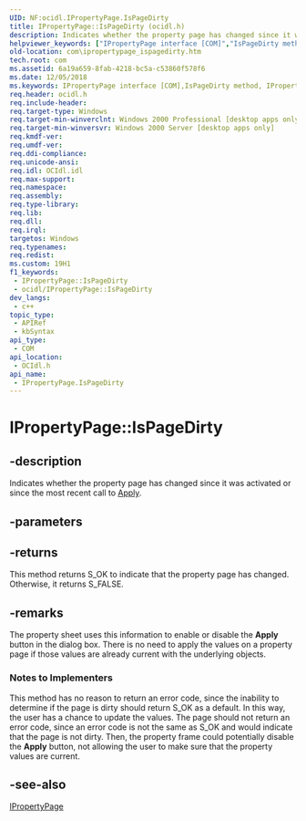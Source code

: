 ```yaml
---
UID: NF:ocidl.IPropertyPage.IsPageDirty
title: IPropertyPage::IsPageDirty (ocidl.h)
description: Indicates whether the property page has changed since it was activated or since the most recent call to Apply.
helpviewer_keywords: ["IPropertyPage interface [COM]","IsPageDirty method","IPropertyPage.IsPageDirty","IPropertyPage::IsPageDirty","IsPageDirty","IsPageDirty method [COM]","IsPageDirty method [COM]","IPropertyPage interface","_ctrl_ipropertypage_ispagedirty","com.ipropertypage_ispagedirty","ocidl/IPropertyPage::IsPageDirty"]
old-location: com\ipropertypage_ispagedirty.htm
tech.root: com
ms.assetid: 6a19a659-8fab-4218-bc5a-c53860f578f6
ms.date: 12/05/2018
ms.keywords: IPropertyPage interface [COM],IsPageDirty method, IPropertyPage.IsPageDirty, IPropertyPage::IsPageDirty, IsPageDirty, IsPageDirty method [COM], IsPageDirty method [COM],IPropertyPage interface, _ctrl_ipropertypage_ispagedirty, com.ipropertypage_ispagedirty, ocidl/IPropertyPage::IsPageDirty
req.header: ocidl.h
req.include-header: 
req.target-type: Windows
req.target-min-winverclnt: Windows 2000 Professional [desktop apps only]
req.target-min-winversvr: Windows 2000 Server [desktop apps only]
req.kmdf-ver: 
req.umdf-ver: 
req.ddi-compliance: 
req.unicode-ansi: 
req.idl: OCIdl.idl
req.max-support: 
req.namespace: 
req.assembly: 
req.type-library: 
req.lib: 
req.dll: 
req.irql: 
targetos: Windows
req.typenames: 
req.redist: 
ms.custom: 19H1
f1_keywords:
 - IPropertyPage::IsPageDirty
 - ocidl/IPropertyPage::IsPageDirty
dev_langs:
 - c++
topic_type:
 - APIRef
 - kbSyntax
api_type:
 - COM
api_location:
 - OCIdl.h
api_name:
 - IPropertyPage.IsPageDirty
---
```


# IPropertyPage::IsPageDirty


## -description

Indicates whether the property page has changed since it was activated or since the most recent call to <a href="https://docs.microsoft.com/windows/desktop/api/ocidl/nf-ocidl-ipropertypage-apply">Apply</a>.

## -parameters

## -returns

This method returns S_OK to indicate that the property page has changed. Otherwise, it returns S_FALSE.

## -remarks

The property sheet uses this information to enable or disable the <b>Apply</b> button in the dialog box. There is no need to apply the values on a property page if those values are already current with the underlying objects.

<h3><a id="Notes_to_Implementers"></a><a id="notes_to_implementers"></a><a id="NOTES_TO_IMPLEMENTERS"></a>Notes to Implementers</h3>
This method has no reason to return an error code, since the inability to determine if the page is dirty should return S_OK as a default. In this way, the user has a chance to update the values. The page should not return an error code, since an error code is not the same as S_OK and would indicate that the page is not dirty. Then, the property frame could potentially disable the <b>Apply</b> button, not allowing the user to make sure that the property values are current.

## -see-also

<a href="https://docs.microsoft.com/windows/desktop/api/ocidl/nn-ocidl-ipropertypage">IPropertyPage</a>

